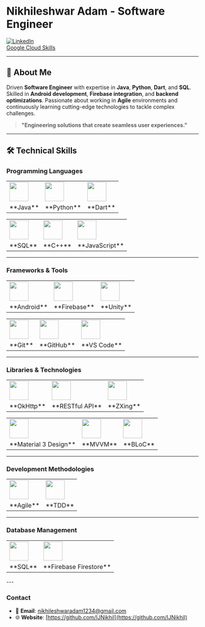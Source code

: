 # Nikhileshwar Adam - Software Engineer

[![LinkedIn](https://img.shields.io/badge/LinkedIn-Nikhileshwar%20Adam-blue)](https://www.linkedin.com/in/nikhileshwar-adam/)  
[Google Cloud Skills](https://www.cloudskillsboost.google/public_profiles/79a13a9b-031c-4e9e-bc2b-93ec856a3b3f)

---

## 📜 About Me
Driven **Software Engineer** with expertise in **Java**, **Python**, **Dart**, and **SQL**. Skilled in **Android development**, **Firebase integration**, and **backend optimizations**. Passionate about working in **Agile** environments and continuously learning cutting-edge technologies to tackle complex challenges.

> **"Engineering solutions that create seamless user experiences."**

---

## 🛠️ **Technical Skills**

### **Programming Languages**
<table>
  <tr>
    <td><img src="https://brandslogos.com/wp-content/uploads/images/large/java-logo-1.png" width="50" height="50" /></td>
    <td><img src="https://img.icons8.com/fluency/50/000000/python.png" width="50" height="50" /></td>
    <td><img src="https://upload.wikimedia.org/wikipedia/commons/thumb/f/fe/Dart_programming_language_logo.svg/1024px-Dart_programming_language_logo.svg.png" width="50" height="50" /></td>
  </tr>
  <tr>
    <td>**Java**</td>
    <td>**Python**</td>
    <td>**Dart**</td>
  </tr>
</table>

<table>
  <tr>
    <td><img src="https://upload.wikimedia.org/wikipedia/commons/8/87/Sql_data_base_with_logo.png" width="50" height="50" /></td>
    <td><img src="https://w7.pngwing.com/pngs/46/626/png-transparent-c-logo-the-c-programming-language-computer-icons-computer-programming-source-code-programming-miscellaneous-template-blue-thumbnail.png" width="50" height="50" /></td>
    <td><img src="https://img.icons8.com/fluency/50/000000/javascript.png" width="50" height="50" /></td>
  </tr>
  <tr>
    <td>**SQL**</td>
    <td>**C++**</td>
    <td>**JavaScript**</td>
  </tr>
</table>

---

### **Frameworks & Tools**
<table>
  <tr>
    <td><img src="https://blogger.googleusercontent.com/img/b/R29vZ2xl/AVvXsEgX98TKIsaJF7D4wnq7YBOuMjtYH-6D5Kgm7m7VbRek7cQIGN7TNVtJMDIbSiEG5KgcGyGpgGxEOz7u9v-WhQASrQrjvCQF8-RQ7PsZpA6djqK7RA7mXrnt6aYiac8voLef_mhP-s_TucPVEP1vvmUBjspmjA2RdrbvIqVwYXQJZ1fwPyamJIxXTrgMVmg/s1600/image1.png" width="50" height="50" /></td>
    <td><img src="https://encrypted-tbn0.gstatic.com/images?q=tbn:ANd9GcTuawUuQCcq6fD-KpdmL4QixUOyqQqdrVNIDg&s" width="50" height="50" /></td>
    <td><img src="https://img.icons8.com/fluency/50/000000/unity.png" width="50" height="50" /></td>
  </tr>
  <tr>
    <td>**Android**</td>
    <td>**Firebase**</td>
    <td>**Unity**</td>
  </tr>
</table>

<table>
  <tr>
    <td><img src="https://encrypted-tbn0.gstatic.com/images?q=tbn:ANd9GcQGp2RKrzqJF2Cu3dxnk2RGK_F7SSloJG-Wyw&s" width="50" height="50" /></td>
    <td><img src="https://img.icons8.com/fluency/50/000000/github.png" width="50" height="50" /></td>
    <td><img src="https://encrypted-tbn0.gstatic.com/images?q=tbn:ANd9GcS9E5HZlsBUfIyQdZy53DBNd5c9aIxECWdFww&s" width="50" height="50" /></td>
  </tr>
  <tr>
    <td>**Git**</td>
    <td>**GitHub**</td>
    <td>**VS Code**</td>
  </tr>
</table>

---

### **Libraries & Technologies**
<table>
  <tr>
    <td><img src="https://img.shields.io/badge/OkHttp-4D4D4D?style=for-the-badge&logo=okhttp&logoColor=white" width="50" height="50" /></td>
    <td><img src="https://img.icons8.com/fluency/50/000000/api.png" width="50" height="50" /></td>
    <td><img src="https://img.icons8.com/fluency/50/000000/barcode.png" width="50" height="50" /></td>
  </tr>
  <tr>
    <td>**OkHttp**</td>
    <td>**RESTful API**</td>
    <td>**ZXing**</td>
  </tr>
</table>

<table>
  <tr>
    <td><img src="https://img.shields.io/badge/Material_Design-6200EE?style=for-the-badge&logo=material-design&logoColor=white" width="50" height="50" /></td>
    <td><img src="https://img.shields.io/badge/MVVM-FF5722?style=for-the-badge&logo=java&logoColor=white" width="50" height="50" /></td>
    <td><img src="https://img.shields.io/badge/BLoC-0288D1?style=for-the-badge&logo=flutter&logoColor=white" width="50" height="50" /></td>
  </tr>
  <tr>
    <td>**Material 3 Design**</td>
    <td>**MVVM**</td>
    <td>**BLoC**</td>
  </tr>
</table>

---

### **Development Methodologies**
<table>
  <tr>
    <td><img src="https://e7.pngegg.com/pngimages/446/260/png-clipart-agile-software-development-software-development-process-waterfall-model-systems-development-life-cycle-others-text-logo.png" width="50" height="50" /></td>
    <td><img src="https://www.perfecto.io/sites/default/files/styles/social_preview_image/public/image/2022-08/image-blog-test-driven-data.jpg?itok=smKqN5Dl" width="50" height="50" /></td>
  </tr>
  <tr>
    <td>**Agile**</td>
    <td>**TDD**</td>
  </tr>
</table>

---

### **Database Management**
<table>
  <tr>
    <td><img src="https://upload.wikimedia.org/wikipedia/commons/8/87/Sql_data_base_with_logo.png" width="50" height="50" /></td>
    <td><img src="https://img.shields.io/badge/Firebase_Firestore-FFCB2B?style=for-the-badge&logo=firebase&logoColor=white" width="50" height="50" /></td>
  </tr>
  <tr>
    <td>**SQL**</td>
    <td>**Firebase Firestore**</td>
  </tr>
</table>
---

### **Contact**  
- 📧 **Email**: nikhileshwaradam1234@gmail.com  
- 🌐 **Website**: [https://github.com/IJNikhil](https://github.com/IJNikhil)

